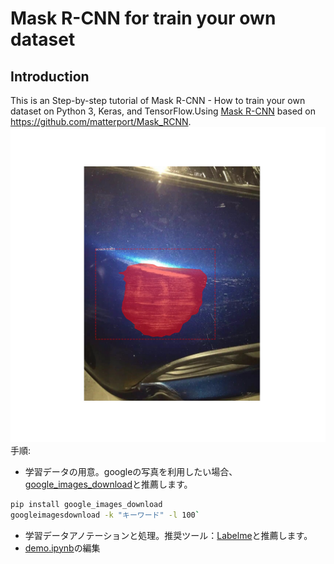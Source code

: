 # Mask R-CNN for train your own dataset
## Introduction
This is an Step-by-step tutorial of Mask R-CNN - How to train your own dataset on Python 3, Keras, and TensorFlow.Using [Mask R-CNN](https://arxiv.org/abs/1703.06870) based on https://github.com/matterport/Mask_RCNN. 
![Car scrach](figures/2.jpg)
手順:
* 学習データの用意。googleの写真を利用したい場合、[google_images_download](https://github.com/hardikvasa/google-images-download)と推薦します。  
 ```bash
 pip install google_images_download  
 googleimagesdownload -k "キーワード" -l 100` 
 ```
* 学習データアノテーションと処理。推奨ツール：[Labelme](https://github.com/wkentaro/labelme)と推薦します。  
* [demo.ipynb](samples/demo.ipynb)の編集 
 

